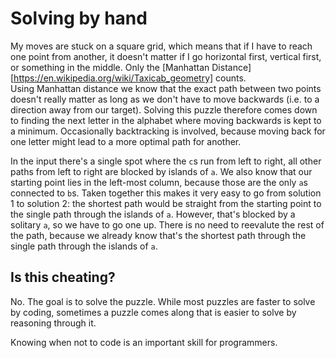 # Solving by hand

My moves are stuck on a square grid, which means that if I have to reach one point from another, it doesn't matter if I go horizontal first, vertical first, or something in the middle. Only the [Manhattan Distance][https://en.wikipedia.org/wiki/Taxicab_geometry] counts.  
Using Manhattan distance we know that the exact path between two points doesn't really matter as long as we don't have to move backwards (i.e. to a direction away from our target). Solving this puzzle therefore comes down to finding the next letter in the alphabet where moving backwards is kept to a minimum. Occasionally backtracking is involved, because moving back for one letter might lead to a more optimal path for another.

In the input there's a single spot where the `c`s run from left to right, all other paths from left to right are blocked by islands of `a`. We also know that our starting point lies in the left-most column, because those are the only `a`s connected to `b`s.
Taken together this makes it very easy to go from solution 1 to solution 2: the shortest path would be straight from the starting point to the single path through the islands of `a`. However, that's blocked by a solitary `a`, so we have to go one up.
There is no need to reevalute the rest of the path, because we already know that's the shortest path through the single path through the islands of `a`.

## Is this cheating?

No. The goal is to solve the puzzle. While most puzzles are faster to solve by coding, sometimes a puzzle comes along that is easier to solve by reasoning through it.

Knowing when not to code is an important skill for programmers.

